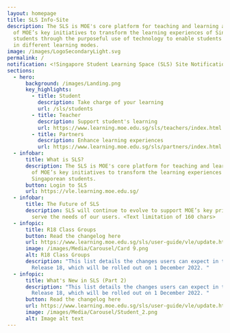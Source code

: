 ```yaml
---
layout: homepage
title: SLS Info-Site
description: The SLS is MOE's core platform for teaching and learning and is one
  of MOE’s key initiatives to transform the learning experiences of Singaporean
  students through the purposeful use of technology to enable students to engage
  in different learning modes.
image: /images/LogoSecondaryLight.svg
permalink: /
notification: <!Singapore Student Learning Space (SLS) Site Notification>
sections:
  - hero:
      background: /images/Landing.png
      key_highlights:
        - title: Student
          description: Take charge of your learning
          url: /sls/students
        - title: Teacher
          description: Support student's learning
          url: https://www.learning.moe.edu.sg/sls/teachers/index.html
        - title: Partners
          description: Enhance learning experiences
          url: https://www.learning.moe.edu.sg/sls/partners/index.html
  - infobar:
      title: What is SLS?
      description: The SLS is MOE's core platform for teaching and learning and is one
        of MOE’s key initiatives to transform the learning experiences of
        Singaporean students.
      button: Login to SLS
      url: https://vle.learning.moe.edu.sg/
  - infobar:
      title: The Future of SLS
      description: SLS will continue to evolve to support MOE’s key priorities and
        serve the needs of our users. <Text limitation of 160 chars>
  - infopic:
      title: R18 Class Groups
      button: Read the changelog here
      url: https://www.learning.moe.edu.sg/sls/user-guide/vle/update.html
      image: /images/Media/Carousel/Card 9.png
      alt: R18 Class Groups
      description: "This list details the changes users can expect in the upcoming SLS
        Release 18, which will be rolled out on 1 December 2022. "
  - infopic:
      title: What's New in SLS (Part 2)
      description: "This list details the changes users can expect in the upcoming SLS
        Release 18, which will be rolled out on 1 December 2022. "
      button: Read the changelog here
      url: https://www.learning.moe.edu.sg/sls/user-guide/vle/update.html
      image: /images/Media/Carousel/Student_2.png
      alt: Image alt text
---
```

